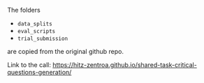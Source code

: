 The folders 
- `data_splits`
- `eval_scripts`
- `trial_submission`

are copied from the original github repo.

Link to the call: https://hitz-zentroa.github.io/shared-task-critical-questions-generation/
